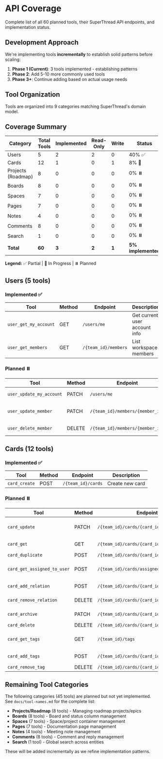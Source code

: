 # API Coverage

Complete list of all 60 planned tools, their SuperThread API endpoints, and implementation status.

## Development Approach

We're implementing tools **incrementally** to establish solid patterns before scaling:

1. **Phase 1 (Current)**: 3 tools implemented - establishing patterns
2. **Phase 2**: Add 5-10 more commonly used tools
3. **Phase 3+**: Continue adding based on actual usage needs

## Tool Organization

Tools are organized into 9 categories matching SuperThread's domain model.

## Coverage Summary

| Category | Total Tools | Implemented | Read-Only | Write | Status |
|----------|-------------|-------------|-----------|-------|--------|
| Users | 5 | 2 | 2 | 0 | 40% ✅ |
| Cards | 12 | 1 | 0 | 1 | 8% 🚧 |
| Projects (Roadmap) | 8 | 0 | 0 | 0 | 0% ⏸️ |
| Boards | 8 | 0 | 0 | 0 | 0% ⏸️ |
| Spaces | 7 | 0 | 0 | 0 | 0% ⏸️ |
| Pages | 7 | 0 | 0 | 0 | 0% ⏸️ |
| Notes | 4 | 0 | 0 | 0 | 0% ⏸️ |
| Comments | 8 | 0 | 0 | 0 | 0% ⏸️ |
| Search | 1 | 0 | 0 | 0 | 0% ⏸️ |
| **Total** | **60** | **3** | **2** | **1** | **5% implemented** |

**Legend:** ✅ Partial | 🚧 In Progress | ⏸️ Planned

## Users (5 tools)

### Implemented ✅

| Tool | Method | Endpoint | Description |
|------|--------|----------|-------------|
| `user_get_my_account` | GET | `/users/me` | Get current user account info |
| `user_get_members` | GET | `/{team_id}/members` | List workspace members |

### Planned ⏸️

| Tool | Method | Endpoint | Description |
|------|--------|----------|-------------|
| `user_update_my_account` | PATCH | `/users/me` | Update user profile |
| `user_update_member` | PATCH | `/{team_id}/members/{member_id}` | Update member role |
| `user_delete_member` | DELETE | `/{team_id}/members/{member_id}` | Remove member |

## Cards (12 tools)

### Implemented ✅

| Tool | Method | Endpoint | Description |
|------|--------|----------|-------------|
| `card_create` | POST | `/{team_id}/cards` | Create new card |

### Planned ⏸️

| Tool | Method | Endpoint | Description |
|------|--------|----------|-------------|
| `card_update` | PATCH | `/{team_id}/cards/{card_id}` | Update card properties |
| `card_get` | GET | `/{team_id}/cards/{card_id}` | Get card details |
| `card_duplicate` | POST | `/{team_id}/cards/{card_id}/duplicate` | Clone card |
| `card_get_assigned_to_user` | POST | `/{team_id}/cards/assigned` | Get user's assigned cards |
| `card_add_relation` | POST | `/{team_id}/cards/{card_id}/related` | Add card relationship |
| `card_remove_relation` | DELETE | `/{team_id}/cards/{card_id}/related` | Remove relationship |
| `card_archive` | PATCH | `/{team_id}/cards/{card_id}` | Archive card |
| `card_delete` | DELETE | `/{team_id}/cards/{card_id}` | Delete card |
| `card_get_tags` | GET | `/{team_id}/tags` | List available tags |
| `card_add_tags` | POST | `/{team_id}/cards/{card_id}/tags` | Add tags to card |
| `card_remove_tag` | DELETE | `/{team_id}/cards/{card_id}/tags/{tag_id}` | Remove tag |

## Remaining Tool Categories

The following categories (45 tools) are planned but not yet implemented. See `docs/tool-names.md` for the complete list:

- **Projects/Roadmap** (8 tools) - Managing roadmap projects/epics
- **Boards** (8 tools) - Board and status column management
- **Spaces** (7 tools) - Space/project container management
- **Pages** (7 tools) - Documentation page management
- **Notes** (4 tools) - Meeting note management
- **Comments** (8 tools) - Comment and reply management
- **Search** (1 tool) - Global search across entities

These will be added incrementally as we refine implementation patterns.
